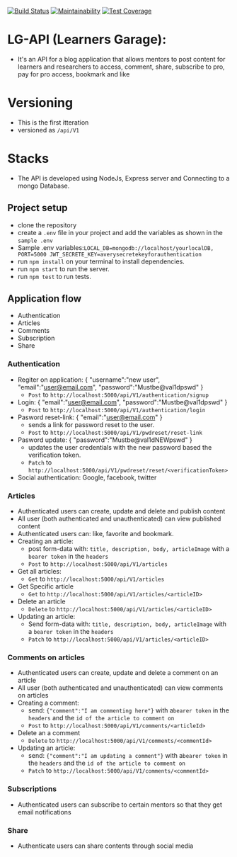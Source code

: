 
[![Build Status](https://travis-ci.com/jamesbeamie/LG-api.svg?token=pAZqtMyiBeWVWhASMcJN&branch=develop)](https://travis-ci.com/jamesbeamie/LG-api)
[![Maintainability](https://api.codeclimate.com/v1/badges/bafc52f1778a7280814b/maintainability)](https://codeclimate.com/github/jamesbeamie/LG-api/maintainability)
[![Test Coverage](https://api.codeclimate.com/v1/badges/bafc52f1778a7280814b/test_coverage)](https://codeclimate.com/github/jamesbeamie/LG-api/test_coverage)
# LG-API (Learners Garage):
- It's an API for a blog application that allows mentors to post content
for learners and researchers to access, comment, share, subscribe to pro, pay for pro access, bookmark and like
# Versioning
- This is the first itteration
- versioned as `/api/V1`
# Stacks
- The API is developed using NodeJs, Express server and Connecting to a mongo Database.
## Project setup
- clone the repository
- create a `.env` file in your project and add the variables as shown in the `sample .env` 
- Sample .env variables:`
LOCAL_DB=mongodb://localhost/yourlocalDB,
PORT=5000
JWT_SECRETE_KEY=averysecretekeyforauthentication `
- run `npm install` on your terminal to install dependencies.
- run `npm start` to run the server.
- run `npm test` to run tests.
## Application flow
- Authentication
- Articles
- Comments
- Subscription
- Share
### Authentication
- Regiter on application:
    {
      "username":"new user",
      "email":"user@email.com",
      "password":"Mustbe@val1dpswd"
    }
    - `Post` to `http://localhost:5000/api/V1/authentication/signup`
- Login: {
      "email":"user@email.com",
      "password":"Mustbe@val1dpswd"
    }
   - `Post` to `http://localhost:5000/api/V1/authentication/login`
- Pasword reset-link: {
      "email":"user@email.com"
    }
    - sends a link for password reset to the user.
   - `Post` to `http://localhost:5000/api/V1/pwdreset/reset-link`
- Pasword update: {
      "password":"Mustbe@val1dNEWpswd"
    }
    - updates the user credentials with the new password based the verification token.
   - `Patch` to `http://localhost:5000/api/V1/pwdreset/reset/<verificationToken>`
- Social authentication: Google, facebook, twitter
### Articles
- Authenticated users can create, update and delete and publish content
- All user (both authenticated and unauthenticated) can view published content
- Authenticated users can: like, favorite and bookmark.
- Creating an article:
  - post form-data with: `title, description, body, articleImage` with a `bearer token` in the `headers` 
   - `Post` to `http://localhost:5000/api/V1/articles`
- Get all articles:
   - `Get` to `http://localhost:5000/api/V1/articles`
- Get Specific article
   - `Get` to `http://localhost:5000/api/V1/articles/<articleID>`
- Delete an article
   - `Delete` to `http://localhost:5000/api/V1/articles/<articleID>`
- Updating an article:
  - Send form-data with: `title, description, body, articleImage` with a `bearer token` in the `headers` 
   - `Patch` to `http://localhost:5000/api/V1/articles/<articleID>`
### Comments on articles
- Authenticated users can create, update and delete a comment on an article
- All user (both authenticated and unauthenticated) can view comments on articles
- Creating a comment:
  - send: `{"comment":"I am commenting here"}` with a`bearer token` in the `headers` and the `id of the article to comment on` 
   - `Post` to `http://localhost:5000/api/V1/comments/<articleId>`
- Delete an a comment
   - `Delete` to `http://localhost:5000/api/V1/comments/<commentId>`
- Updating an article:
  - send: `{"comment":"I am updating a comment"}` with a`bearer token` in the `headers` and the `id of the article to comment on` 
   - `Patch` to `http://localhost:5000/api/V1/comments/<commentId>`
### Subscriptions
- Authenticated users can subscribe to certain mentors so that they get email notifications 
### Share
- Authenticate users can share contents through social media
